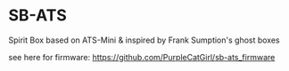 # SB-ATS
Spirit Box based on ATS-Mini &amp; inspired by Frank Sumption's ghost boxes

see here for firmware:
https://github.com/PurpleCatGirl/sb-ats_firmware
